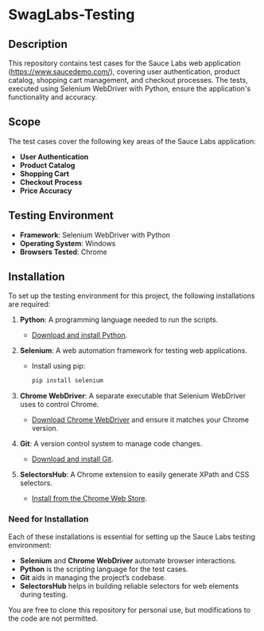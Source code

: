 # SwagLabs-Testing

## Description
This repository contains test cases for the Sauce Labs web application (https://www.saucedemo.com/), covering user authentication, product catalog, shopping cart management, and checkout processes. The tests, executed using Selenium WebDriver with Python, ensure the application's functionality and accuracy.

## Scope
The test cases cover the following key areas of the Sauce Labs application:
- **User Authentication**
- **Product Catalog**
- **Shopping Cart**
- **Checkout Process**
- **Price Accuracy**

## Testing Environment
- **Framework**: Selenium WebDriver with Python
- **Operating System**: Windows
- **Browsers Tested**: Chrome

## Installation
To set up the testing environment for this project, the following installations are required:

1. **Python**: A programming language needed to run the scripts.
   - [Download and install Python](https://www.python.org/downloads/).

2. **Selenium**: A web automation framework for testing web applications.
   - Install using pip:
     ```bash
     pip install selenium
     ```

3. **Chrome WebDriver**: A separate executable that Selenium WebDriver uses to control Chrome.
   - [Download Chrome WebDriver](https://sites.google.com/chromium.org/driver/) and ensure it matches your Chrome version.

4. **Git**: A version control system to manage code changes.
   - [Download and install Git](https://git-scm.com/downloads).

5. **SelectorsHub**: A Chrome extension to easily generate XPath and CSS selectors.
   - [Install from the Chrome Web Store](https://chrome.google.com/webstore/detail/selectorshub/).
  

### Need for Installation
Each of these installations is essential for setting up the Sauce Labs testing environment:
- **Selenium** and **Chrome WebDriver** automate browser interactions.
- **Python** is the scripting language for the test cases.
- **Git** aids in managing the project’s codebase.
- **SelectorsHub** helps in building reliable selectors for web elements during testing.

You are free to clone this repository for personal use, but modifications to the code are not permitted.
